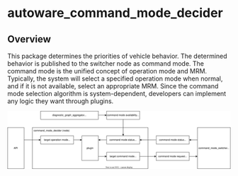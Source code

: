 # autoware_command_mode_decider

## Overview

This package determines the priorities of vehicle behavior.
The determined behavior is published to the switcher node as command mode.
The command mode is the unified concept of operation mode and MRM.
Typically, the system will select a specified operation mode when normal, and if it is not available, select an appropriate MRM.
Since the command mode selection algorithm is system-dependent, developers can implement any logic they want through plugins.

![peripheral-ros-graph](./doc/peripheral-ros-graph.drawio.svg)
